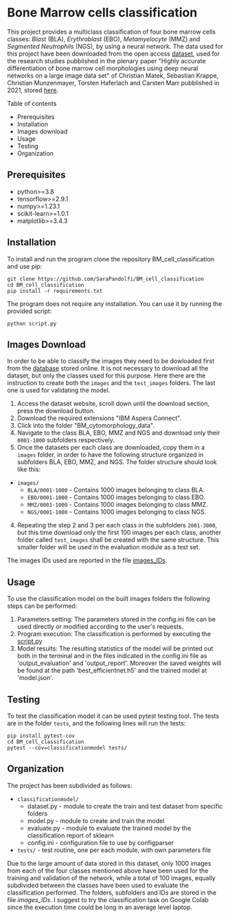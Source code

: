 # Bone Marrow cells classification
This project provides a multiclass classification of four bone marrow cells classes: *Blast* (BLA), *Erythroblast* (EBO), *Metamyelocyte* (MMZ) and *Segmented Neutrophils* (NGS), by using a neural network.
The data used for this project have been downloaded from the open access [dataset](https://wiki.cancerimagingarchive.net/pages/viewpage.action?pageId=101941770), used for the research studies pubblished in the plenary paper "Highly accurate differentiation of bone marrow cell morphologies using deep neural networks on a large image data set" of Christian Matek, Sebastian Krappe, Christian Munzenmayer, Torsten Haferlach and Carsten Marr pubblished in 2021, stored [here](http://ashpublications.org/blood/article-pdf/138/20/1917/1845796/bloodbld2020010568.pdf).

Table of contents
- Prerequisites
- Installation
- Images download
- Usage
- Testing
- Organization


## Prerequisites
- python>=3.8
- tensorflow>=2.9.1
- numpy>=1.23.1
- scikit-learn>=1.0.1
- matplotlib>=3.4.3

## Installation

To install and run the program clone the repository BM_cell_classification and use pip:

    git clone https://github.com/SaraPandolfi/BM_cell_classification
    cd BM_cell_classification
    pip install -r requirements.txt

The program does not require any installation. You can use it by running the provided script:

    python script.py

## Images Download

In order to be able to classify the images they need to be dowloaded first from the [database](https://wiki.cancerimagingarchive.net/pages/viewpage.action?pageId=101941770) stored online. It is not necessary to download all the dataset, but only the classes used for this purpose. Here there are the instruction to create both the `images` and the `test_images` folders. The last one is used for validating the model.

1. Access the dataset website, scroll down until the download section, press the download button.
2. Download the required extensions "IBM Aspera Connect".
3. Click into the folder "BM_cytomorphology_data".
4. Navigate to the class BLA, EBO, MMZ and NGS and download only their `0001-1000` subfolders respectively.
3. Once the datasets per each class are downloaded, copy them in a `images` folder, in order to have the following structure organized in subfolders BLA, EBO, MMZ, and NGS. The folder structure should look like this:

- `images/`
    - `BLA/0001-1000` - Contains 1000 images belonging to class BLA.
    - `EBO/0001-1000` - Contains 1000 images belonging to class EBO.
    - `MMZ/0001-1000` - Contains 1000 images belonging to class MMZ.
    - `NGS/0001-1000` - Contains 1000 images belonging to class NGS.

4. Repeating the step 2 and 3 per each class in the subfolders `2001-3000`, but this time download only the first 100 images per each class, another folder called `test_images` shall be created with the same structure. This smaller folder will be used in the evaluation module as a test set.

The images IDs used are reported in the file [images_IDs](https://github.com/SaraPandolfi/BM_cell_classification/blob/master/images_IDs.txt).


## Usage
To use the classification model on the built images folders the following steps can be performed:
1. Parameters setting:
    The parameters stored in the config.ini file can be used directly or modified according to the user's requests.
2. Program execution:
    The classification is performed by executing the [script.py](https://github.com/SaraPandolfi/BM_cell_classification/blob/master/script.py)
3. Model results:
    The resulting statistics of the model will be printed out both in the terminal and in the files indicated in the config.ini file as 'output_evaluation' and 'output_report'. Moreover the saved weights will be found at the path 'best_efficientnet.h5' and the trained model at 'model.json'.
    
## Testing

To test the classification model it can be used pytest testing tool. The tests are in the folder `tests`, and the following lines will run the tests:

    pip install pytest-cov
    cd BM_cell_classification
    pytest --cov=classificationmodel tests/  


## Organization

The project has been subdivided as follows:
- `classificationmodel/`
    - dataset.py - module to create the train and test dataset from specific folders
    - model.py - module to create and train the model
    - evaluate.py - module to evaluate the trained model by the classification report of sklearn 
    - config.ini - configuration file to use by configparser
- `tests/` - test routine, one per each module, with own parameters file

Due to the large amount of data stored in this dataset, only 1000 images from each of the four classes mentioned above have been used for the training and validation of the network, while a total of 100 images, equally subdivided between the classes have been used to evaluate the classification performed. The folders, subfolders and IDs are stored in the file *images_IDs*.
I suggest to try the classification task on Google Colab since the execution time could be long in an average level laptop.